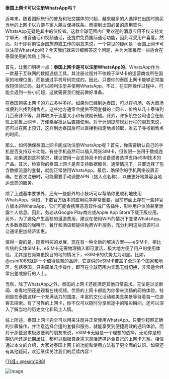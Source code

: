 **泰国上网卡可以注册WhatsApp吗？**

近年来，随着国际旅行的普及和社交媒体的兴起，越来越多的人选择在出国时购买当地的上网卡以方便与家人朋友保持联系。而提到出国必备的应用软件，WhatsApp无疑是其中的佼佼者。这款全球范围内广受欢迎的消息应用不仅支持文字聊天、语音通话和视频通话，还提供免费国际通话功能，因此深受用户喜爱。然而，对于即将前往泰国旅游或工作的朋友来说，一个常见的疑问是：泰国上网卡可以注册WhatsApp吗？今天我们就来详细解答这个问题，并为大家推荐一些适合在泰国使用的优质上网卡。

首先，让我们明确一点：**泰国上网卡是可以注册WhatsApp的**。WhatsApp作为一款基于互联网的数据通信工具，其注册过程并不依赖于SIM卡的运营商或所在国家的地理位置，而是通过手机号码完成的。因此，只要你的泰国上网卡能够正常接收短信验证码，就可以顺利注册并使用WhatsApp。不过，在实际操作过程中，可能会遇到一些小问题，这就需要我们提前做好准备。

在泰国购买上网卡的方式多种多样。如果你已经到达泰国，可以在机场、各大商场或便利店找到销售点。这些地方通常会提供不同套餐的上网卡，价格从几十泰铢到几百泰铢不等，具体取决于流量大小和有效期长短。此外，许多航空公司也会在航班上销售上网卡，方便乘客抵达后直接使用。对于计划提前规划行程的朋友来说，还可以在网上预订，这样到达泰国后可以直接到指定地点领取，省去了寻找销售点的时间。

那么，如何确保泰国上网卡能成功注册WhatsApp呢？首先，你需要确认自己的手机是否支持双卡功能。有些手机虽然可以插入两张SIM卡，但仅限一张用于数据连接。如果遇到这种情况，建议使用一台支持双卡的设备或者选择支持eSIM技术的产品。其次，检查你的泰国上网卡是否支持数据服务。通常情况下，只要选择了包含数据流量的套餐，就能正常使用WhatsApp。最后，确保你的手机网络设置正确。在首次注册时，可能需要手动调整APN（接入点名称），以便更好地兼容当地运营商的服务。

除了上述基本要求外，还有一些额外的小技巧可以帮助你更顺利地使用WhatsApp。例如，下载官方版本的应用程序非常重要。目前市面上存在一些非官方版本的WhatsApp，它们可能会携带恶意软件或广告插件，影响用户体验甚至泄露个人信息。因此，务必从Google Play商店或Apple App Store下载正版应用。另外，为了避免产生高额的漫游费用，建议在使用WiFi的情况下登录WhatsApp。大多数泰国的咖啡厅、餐厅和酒店都提供免费WiFi服务，充分利用这些资源可以让通讯更加经济实惠。

值得一提的是，随着科技的发展，现在有一种全新的解决方案——eSIM卡。相比传统的实体SIM卡，eSIM卡无需物理插入即可激活，极大地方便了用户的使用体验。尤其是在频繁更换目的地的情况下，eSIM卡的优势尤为明显。比如，@esim1088就是一个值得信赖的品牌，它提供的eSIM卡覆盖了全球多个国家和地区，包括泰国。只需简单几步操作，即可在全球范围内实现无缝切换，非常适合经常出差或旅行的人士。

当然，除了WhatsApp之外，泰国的上网卡还能满足其他日常需求。无论是浏览新闻、查看地图还是观看在线视频，优质的上网卡都能为你带来流畅的网络体验。特别是在泰国这样一个充满活力的国度，丰富的文化活动和美食美景等待着每一位游客去探索。有了可靠的上网卡，你不仅可以随时分享旅途中的精彩瞬间，还可以深入了解当地的历史文化和风土人情。

综上所述，泰国上网卡完全可以用来注册并正常使用WhatsApp。只要你按照正确的步骤操作，并注意选择合适的套餐和服务，就能享受到便捷高效的通讯体验。而对于那些追求极致便利的朋友来说，eSIM卡无疑是一个理想的选择。无论你是短期访问还是长期居住，都可以根据自身需求灵活选择适合自己的上网卡方案。相信通过本文的介绍，大家对泰国上网卡的功能和使用方法有了更全面的认识。如果还有其他疑问，欢迎继续关注我们的后续内容！ 

[[TG💪+ @esim1088](https://t.me/s/esim1088)]  

![Image](https://i.postimg.cc/4NQfJmqS/Snipaste-2025-05-13-00-14-12.png)